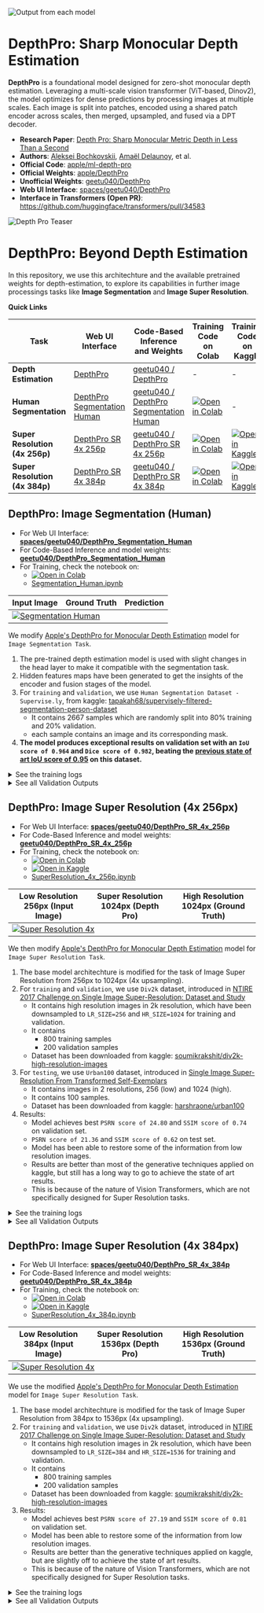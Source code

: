 ![Output from each model](assets/readme/all-3-models(1).png)

# DepthPro: Sharp Monocular Depth Estimation

**DepthPro** is a foundational model designed for zero-shot monocular depth estimation. Leveraging a multi-scale vision transformer (ViT-based, Dinov2), the model optimizes for dense predictions by processing images at multiple scales. Each image is split into patches, encoded using a shared patch encoder across scales, then merged, upsampled, and fused via a DPT decoder.

- **Research Paper**: [Depth Pro: Sharp Monocular Metric Depth in Less Than a Second](https://arxiv.org/pdf/2410.02073)
- **Authors**: [Aleksei Bochkovskii](https://arxiv.org/search/cs?searchtype=author&query=Bochkovskii,+A), [Amaël Delaunoy](https://arxiv.org/search/cs?searchtype=author&query=Delaunoy,+A), et al.
- **Official Code**: [apple/ml-depth-pro](https://github.com/apple/ml-depth-pro)
- **Official Weights**: [apple/DepthPro](https://huggingface.co/apple/DepthPro)
- **Unofficial Weights**: [geetu040/DepthPro](https://huggingface.co/geetu040/DepthPro)
- **Web UI Interface**: [spaces/geetu040/DepthPro](https://huggingface.co/spaces/geetu040/DepthPro)
- **Interface in Transformers (Open PR)**: https://github.com/huggingface/transformers/pull/34583

![Depth Pro Teaser](assets/readme/depth-pro-teaser.jpg)

# DepthPro: Beyond Depth Estimation

In this repository, we use this architechture and the available pretrained weights for depth-estimation, to explore its capabilities in further image processings tasks like **Image Segmentation** and **Image Super Resolution**.

**Quick Links**

| Task                           | Web UI Interface                                                                                  | Code-Based Inference and Weights                                                                      | Training Code on Colab                                                                                                                                  | Training Code on Kaggle                                                                                                                        | Training Logs                                                     | Validation Outputs                                                          |
| ------------------------------ | ------------------------------------------------------------------------------------------------- | ----------------------------------------------------------------------------------------------------- | ------------------------------------------------------------------------------------------------------------------------------------------------------- | ---------------------------------------------------------------------------------------------------------------------------------------------- | ----------------------------------------------------------------- | --------------------------------------------------------------------------- |
| **Depth Estimation**           | [DepthPro](https://huggingface.co/spaces/geetu040/DepthPro)                                       | [geetu040 / DepthPro](https://huggingface.co/geetu040/DepthPro)                                       | -                                                                                                                                                       | -                                                                                                                                              | -                                                                 | -                                                                           |
| **Human Segmentation**         | [DepthPro Segmentation Human](https://huggingface.co/spaces/geetu040/DepthPro_Segmentation_Human) | [geetu040 / DepthPro Segmentation Human](https://huggingface.co/geetu040/DepthPro_Segmentation_Human) | [![Open in Colab](https://colab.research.google.com/assets/colab-badge.svg)](https://colab.research.google.com/drive/1IXKoCHqzOwszmRrUiynbbGL_SiCwWKPK) | -                                                                                                                                              | [Training Logs](assets/training_logs/Segmentation_Human.png)      | [Validation Outputs](assets/validation_outputs/Segmentation_Human.jpg)      |
| **Super Resolution (4x 256p)** | [DepthPro SR 4x 256p](https://huggingface.co/spaces/geetu040/DepthPro_SR_4x_256p)                 | [geetu040 / DepthPro SR 4x 256p](https://huggingface.co/geetu040/DepthPro_SR_4x_256p)                 | [![Open in Colab](https://colab.research.google.com/assets/colab-badge.svg)](https://colab.research.google.com/drive/1J4UheUjCLS-oqOuay-JfPkIZZQXpnZGZ) | [![Open in Kaggle](https://kaggle.com/static/images/open-in-kaggle.svg)](https://www.kaggle.com/code/sacrum/depthpro-superresolution-4x-256p/) | [Training Logs](assets/training_logs/SuperResolution_4x_256p.png) | [Validation Outputs](assets/validation_outputs/SuperResolution_4x_256p.png) |
| **Super Resolution (4x 384p)** | [DepthPro SR 4x 384p](https://huggingface.co/spaces/geetu040/DepthPro_SR_4x_384p)                 | [geetu040 / DepthPro SR 4x 384p](https://huggingface.co/geetu040/DepthPro_SR_4x_384p)                 | [![Open in Colab](https://colab.research.google.com/assets/colab-badge.svg)](https://colab.research.google.com/drive/1fYqfMxhekHCAlTxkBj5be-dsNgs5LQOK) | [![Open in Kaggle](https://kaggle.com/static/images/open-in-kaggle.svg)](https://www.kaggle.com/code/sacrum/depthpro-superresolution-4x-384p/) | [Training Logs](assets/training_logs/SuperResolution_4x_384p.png) | [Validation Outputs](assets/validation_outputs/SuperResolution_4x_384p.png) |

## DepthPro: Image Segmentation (Human)

- For Web UI Interface: [**spaces/geetu040/DepthPro_Segmentation_Human**](https://huggingface.co/spaces/geetu040/DepthPro_Segmentation_Human)
- For Code-Based Inference and model weights: [**geetu040/DepthPro_Segmentation_Human**](https://huggingface.co/geetu040/DepthPro_Segmentation_Human)
- For Training, check the notebook on:
  - [![Open in Colab](https://colab.research.google.com/assets/colab-badge.svg)](https://colab.research.google.com/drive/1IXKoCHqzOwszmRrUiynbbGL_SiCwWKPK)
  - [Segmentation_Human.ipynb](Segmentation_Human.ipynb)

<table>
  <thead>
    <tr>
      <th>Input Image</th>
      <th>Ground Truth</th>
      <th>Prediction</th>
    </tr>
  </thead>
  <tbody>
    <tr>
      <td colspan="3">
        <a href="assets/validation_outputs/Segmentation_Human.jpg">
          <img src="assets/validation_outputs_brief/Segmentation_Human.png" alt="Segmentation Human"">
        </a>
      </td>
    </tr>
  </tbody>
</table>

We modify [Apple's DepthPro for Monocular Depth Estimation](https://arxiv.org/abs/2410.02073) model for `Image Segmentation Task`.
1. The pre-trained depth estimation model is used with slight changes in the head layer to make it compatible with the segmentation task.
2. Hidden features maps have been generated to get the insights of the encoder and fusion stages of the model.
3. For `training` and `validation`, we use `Human Segmentation Dataset - Supervise.ly`, from kaggle: [tapakah68/supervisely-filtered-segmentation-person-dataset](https://www.kaggle.com/datasets/tapakah68/supervisely-filtered-segmentation-person-dataset)
   - It contains 2667 samples which are randomly split into 80% training and 20% validation.
   - each sample contains an image and its corresponding mask.
4. **The model produces exceptional results on validation set with an `IoU score of 0.964` and `Dice score of 0.982`, beating the [previous state of art IoU score of 0.95](https://www.kaggle.com/code/saeedghamshadzai/person-segmentation-deeplabv3-pytorch) on this dataset.**

<details>
  <summary>See the training logs</summary>

  [![Training Logs](assets/training_logs/Segmentation_Human.png)](assets/training_logs/Segmentation_Human.png)

</details>

<details>
  <summary>See all Validation Outputs</summary>

  [![validation_outputs/Segmentation_Human](assets/validation_outputs/Segmentation_Human.jpg)](assets/validation_outputs/Segmentation_Human.jpg)

</details>

## DepthPro: Image Super Resolution (4x 256px)

- For Web UI Interface: [**spaces/geetu040/DepthPro_SR_4x_256p**](https://huggingface.co/spaces/geetu040/DepthPro_SR_4x_256p)
- For Code-Based Inference and model weights: [**geetu040/DepthPro_SR_4x_256p**](https://huggingface.co/geetu040/DepthPro_SR_4x_256p)
- For Training, check the notebook on:
  - [![Open in Colab](https://colab.research.google.com/assets/colab-badge.svg)](https://colab.research.google.com/drive/1J4UheUjCLS-oqOuay-JfPkIZZQXpnZGZ)
  - [![Open in Kaggle](https://kaggle.com/static/images/open-in-kaggle.svg)](https://www.kaggle.com/code/sacrum/depthpro-superresolution-4x-256p/)
  - [SuperResolution_4x_256p.ipynb](SuperResolution_4x_256p.ipynb)

<table>
  <thead>
    <tr>
      <th>Low Resolution 256px (Input Image)</th>
      <th>Super Resolution 1024px (Depth Pro)</th>
      <th>High Resolution 1024px (Ground Truth)</th>
    </tr>
  </thead>
  <tbody>
    <tr>
      <td colspan="3">
        <a href="assets/validation_outputs/SuperResolution_4x_256p.png">
          <img src="assets/validation_outputs_brief/SuperResolution_4x_256p.png" alt="Super Resolution 4x">
        </a>
      </td>
    </tr>
  </tbody>
</table>

We then modify [Apple's DepthPro for Monocular Depth Estimation](https://arxiv.org/abs/2410.02073) model for `Image Super Resolution Task`.
1. The base model architechture is modified for the task of Image Super Resolution from 256px to 1024px (4x upsampling).
2. For `training` and `validation`, we use `Div2k` dataset, introduced in [NTIRE 2017 Challenge on Single Image Super-Resolution: Dataset and Study](https://ieeexplore.ieee.org/document/8014884)
   - It contains high resolution images in 2k resolution, which have been downsampled to `LR_SIZE=256` and `HR_SIZE=1024` for training and validation.
   - It contains
      - 800 training samples
      - 200 validation samples
   - Dataset has been downloaded from kaggle: [soumikrakshit/div2k-high-resolution-images](https://www.kaggle.com/datasets/soumikrakshit/div2k-high-resolution-images)
3. For `testing`, we use `Urban100` dataset, introduced in [Single Image Super-Resolution From Transformed Self-Exemplars](https://www.cv-foundation.org/openaccess/content_cvpr_2015/html/Huang_Single_Image_Super-Resolution_2015_CVPR_paper.html)
   - It contains images in 2 resolutions, 256 (low) and 1024 (high).
   - It contains 100 samples.
   - Dataset has been downloaded from kaggle: [harshraone/urban100](https://www.kaggle.com/datasets/harshraone/urban100)
4. Results:
   - Model achieves best `PSRN score of 24.80` and `SSIM score of 0.74` on validation set.
   - `PSRN score of 21.36` and `SSIM score of 0.62` on test set.
   - Model has been able to restore some of the information from low resolution images.
   - Results are better than most of the generative techniques applied on kaggle, but still has a long way to go to achieve the state of art results.
   - This is because of the nature of Vision Transformers, which are not specifically designed for Super Resolution tasks.

<details>
  <summary>See the training logs</summary>

  [![training_logs/SuperResolution_4x_256p](assets/training_logs/SuperResolution_4x_256p.png)](assets/training_logs/SuperResolution_4x_256p.png)

</details>

<details>
  <summary>See all Validation Outputs</summary>

  [![validation_outputs/SuperResolution_4x_256p](assets/validation_outputs/SuperResolution_4x_256p.png)](assets/validation_outputs/SuperResolution_4x_256p.png)

</details>

## DepthPro: Image Super Resolution (4x 384px)

- For Web UI Interface: [**spaces/geetu040/DepthPro_SR_4x_384p**](https://huggingface.co/spaces/geetu040/DepthPro_SR_4x_384p)
- For Code-Based Inference and model weights: [**geetu040/DepthPro_SR_4x_384p**](https://huggingface.co/geetu040/DepthPro_SR_4x_384p)
- For Training, check the notebook on:
  - [![Open in Colab](https://colab.research.google.com/assets/colab-badge.svg)](https://colab.research.google.com/drive/1fYqfMxhekHCAlTxkBj5be-dsNgs5LQOK)
  - [![Open in Kaggle](https://kaggle.com/static/images/open-in-kaggle.svg)](https://www.kaggle.com/code/sacrum/depthpro-superresolution-4x-384p/)
  - [SuperResolution_4x_384p.ipynb](SuperResolution_4x_384p.ipynb)

<table>
  <thead>
    <tr>
      <th>Low Resolution 384px (Input Image)</th>
      <th>Super Resolution 1536px (Depth Pro)</th>
      <th>High Resolution 1536px (Ground Truth)</th>
    </tr>
  </thead>
  <tbody>
    <tr>
      <td colspan="3">
        <a href="assets/validation_outputs/SuperResolution_4x_384p.png">
          <img src="assets/validation_outputs_brief/SuperResolution_4x_384p.png" alt="Super Resolution 4x">
        </a>
      </td>
    </tr>
  </tbody>
</table>

We use the modified [Apple's DepthPro for Monocular Depth Estimation](https://arxiv.org/abs/2410.02073) model for `Image Super Resolution Task`.
1. The base model architechture is modified for the task of Image Super Resolution from 384px to 1536px (4x upsampling).
2. For `training` and `validation`, we use `Div2k` dataset, introduced in [NTIRE 2017 Challenge on Single Image Super-Resolution: Dataset and Study](https://ieeexplore.ieee.org/document/8014884)
   - It contains high resolution images in 2k resolution, which have been downsampled to `LR_SIZE=384` and `HR_SIZE=1536` for training and validation.
   - It contains
      - 800 training samples
      - 200 validation samples
   - Dataset has been downloaded from kaggle: [soumikrakshit/div2k-high-resolution-images](https://www.kaggle.com/datasets/soumikrakshit/div2k-high-resolution-images)
3. Results:
   - Model achieves best `PSRN score of 27.19` and `SSIM score of 0.81` on validation set.
   - Model has been able to restore some of the information from low resolution images.
   - Results are better than the generative techniques applied on kaggle, but are slightly off to achieve the state of art results.
   - This is because of the nature of Vision Transformers, which are not specifically designed for Super Resolution tasks.

<details>
  <summary>See the training logs</summary>

  [![training_logs/SuperResolution_4x_384p](assets/training_logs/SuperResolution_4x_384p.png)](assets/training_logs/SuperResolution_4x_384p.png)

</details>

<details>
  <summary>See all Validation Outputs</summary>

  [![validation_outputs/SuperResolution_4x_384p](assets/validation_outputs/SuperResolution_4x_384p.png)](assets/validation_outputs/SuperResolution_4x_384p.png)

</details>
